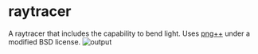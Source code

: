 # raytracer

A raytracer that includes the capability to bend light. Uses [png++](https://www.nongnu.org/pngpp/) under a modified BSD license.
![output](https://github.com/tristanmcd130/raytracer/assets/114033341/f67e39a4-6bc2-43e9-90fc-ddcae5846e14)
